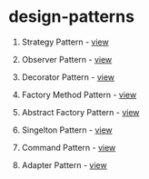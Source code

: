 # design-patterns

1. Strategy Pattern - [view](https://github.com/hirishu10/design-patterns/tree/main/StrategyPattern)

2. Observer Pattern - [view](https://github.com/hirishu10/design-patterns/tree/main/ObserverPattern)

3. Decorator Pattern - [view](https://github.com/hirishu10/design-patterns/tree/main/DecoratorPattern)

4. Factory Method Pattern - [view](https://github.com/hirishu10/design-patterns/tree/main/FactoryMethodPattern)

5. Abstract Factory Pattern - [view](https://github.com/hirishu10/design-patterns/tree/main/AbstractFactoryPattern)

6. Singelton Pattern - [view](https://github.com/hirishu10/design-patterns/tree/main/SingeltonPattern)

7. Command Pattern - [view](https://github.com/hirishu10/design-patterns/tree/main/CommandPattern)

7. Adapter Pattern - [view](https://github.com/hirishu10/design-patterns/tree/main/AdapterPattern)
